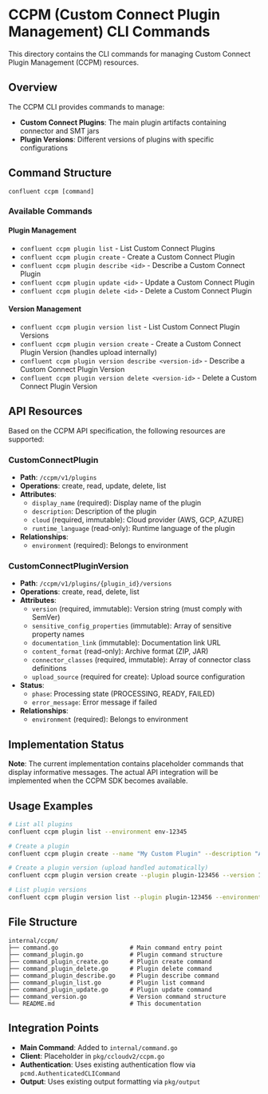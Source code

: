 # CCPM (Custom Connect Plugin Management) CLI Commands

This directory contains the CLI commands for managing Custom Connect Plugin Management (CCPM) resources.

## Overview

The CCPM CLI provides commands to manage:
- **Custom Connect Plugins**: The main plugin artifacts containing connector and SMT jars
- **Plugin Versions**: Different versions of plugins with specific configurations

## Command Structure

```
confluent ccpm [command]
```

### Available Commands

#### Plugin Management
- `confluent ccpm plugin list` - List Custom Connect Plugins
- `confluent ccpm plugin create` - Create a Custom Connect Plugin
- `confluent ccpm plugin describe <id>` - Describe a Custom Connect Plugin
- `confluent ccpm plugin update <id>` - Update a Custom Connect Plugin
- `confluent ccpm plugin delete <id>` - Delete a Custom Connect Plugin

#### Version Management
- `confluent ccpm plugin version list` - List Custom Connect Plugin Versions
- `confluent ccpm plugin version create` - Create a Custom Connect Plugin Version (handles upload internally)
- `confluent ccpm plugin version describe <version-id>` - Describe a Custom Connect Plugin Version
- `confluent ccpm plugin version delete <version-id>` - Delete a Custom Connect Plugin Version

## API Resources

Based on the CCPM API specification, the following resources are supported:

### CustomConnectPlugin
- **Path**: `/ccpm/v1/plugins`
- **Operations**: create, read, update, delete, list
- **Attributes**:
  - `display_name` (required): Display name of the plugin
  - `description`: Description of the plugin
  - `cloud` (required, immutable): Cloud provider (AWS, GCP, AZURE)
  - `runtime_language` (read-only): Runtime language of the plugin
- **Relationships**:
  - `environment` (required): Belongs to environment

### CustomConnectPluginVersion
- **Path**: `/ccpm/v1/plugins/{plugin_id}/versions`
- **Operations**: create, read, delete, list
- **Attributes**:
  - `version` (required, immutable): Version string (must comply with SemVer)
  - `sensitive_config_properties` (immutable): Array of sensitive property names
  - `documentation_link` (immutable): Documentation link URL
  - `content_format` (read-only): Archive format (ZIP, JAR)
  - `connector_classes` (required, immutable): Array of connector class definitions
  - `upload_source` (required for create): Upload source configuration
- **Status**:
  - `phase`: Processing state (PROCESSING, READY, FAILED)
  - `error_message`: Error message if failed
- **Relationships**:
  - `environment` (required): Belongs to environment

## Implementation Status

**Note**: The current implementation contains placeholder commands that display informative messages. The actual API integration will be implemented when the CCPM SDK becomes available.

## Usage Examples

```bash
# List all plugins
confluent ccpm plugin list --environment env-12345

# Create a plugin
confluent ccpm plugin create --name "My Custom Plugin" --description "A custom connector" --cloud AWS --environment env-12345

# Create a plugin version (upload handled automatically)
confluent ccpm plugin version create --plugin plugin-123456 --version 1.0.0 --environment env-abcdef --plugin-file datagen.zip --connector-classes 'io.confluent.kafka.connect.datagen.DatagenConnector:SOURCE'

# List plugin versions
confluent ccpm plugin version list --plugin plugin-123456 --environment env-abcdef
```

## File Structure

```
internal/ccpm/
├── command.go                    # Main command entry point
├── command_plugin.go             # Plugin command structure
├── command_plugin_create.go      # Plugin create command
├── command_plugin_delete.go      # Plugin delete command
├── command_plugin_describe.go    # Plugin describe command
├── command_plugin_list.go        # Plugin list command
├── command_plugin_update.go      # Plugin update command
├── command_version.go            # Version command structure
└── README.md                     # This documentation
```

## Integration Points

- **Main Command**: Added to `internal/command.go`
- **Client**: Placeholder in `pkg/ccloudv2/ccpm.go`
- **Authentication**: Uses existing authentication flow via `pcmd.AuthenticatedCLICommand`
- **Output**: Uses existing output formatting via `pkg/output` 